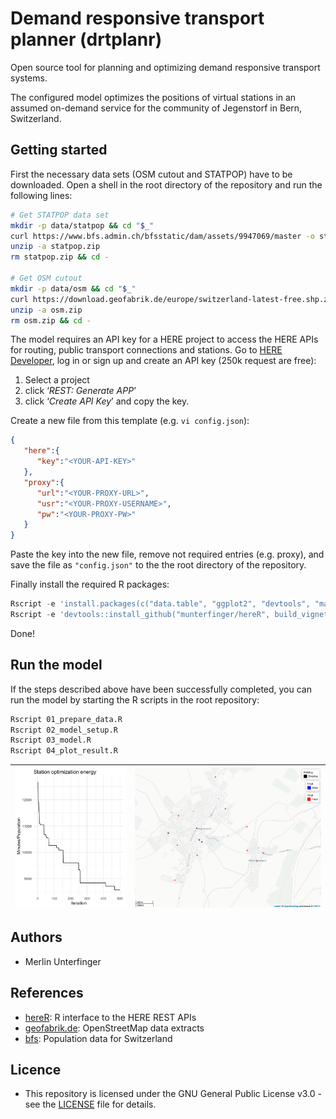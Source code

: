 # Demand responsive transport planner (drtplanr)

Open source tool for planning and optimizing demand responsive transport systems.

The configured model optimizes the positions of virtual stations in an assumed on-demand service for the community of Jegenstorf in Bern, Switzerland.

## Getting started
First the necessary data sets (OSM cutout and STATPOP) have to be downloaded. Open a shell in the root directory of the repository and run the following lines:

``` bash
# Get STATPOP data set
mkdir -p data/statpop && cd "$_"
curl https://www.bfs.admin.ch/bfsstatic/dam/assets/9947069/master -o statpop.zip
unzip -a statpop.zip
rm statpop.zip && cd -

# Get OSM cutout
mkdir -p data/osm && cd "$_"
curl https://download.geofabrik.de/europe/switzerland-latest-free.shp.zip -o osm.zip
unzip -a osm.zip
rm osm.zip && cd -

```

The model requires an API key for a HERE project to access the HERE APIs for routing, public transport connections and stations. Go to [HERE Developer](https://developer.here.com/), log in or sign up and create an API key (250k request are free):

 1. Select a project
 2. click ‘*REST: Generate APP*’
 3. click ‘*Create API Key*’ and copy the key. 
 
Create a new file from this template (e.g. `vi config.json`):

``` json
{
   "here":{
      "key":"<YOUR-API-KEY>"
   },
   "proxy":{
      "url":"<YOUR-PROXY-URL>",
      "usr":"<YOUR-PROXY-USERNAME>",
      "pw":"<YOUR-PROXY-PW>"
   }
}

```

Paste the key into the new file, remove not required entries (e.g. proxy), and save the file as `"config.json"` to the the root
directory of the repository.

Finally install the required R packages:

``` r
Rscript -e 'install.packages(c("data.table", "ggplot2", "devtools", "mapview"), repo="http://cran.rstudio.com/")'
Rscript -e 'devtools::install_github("munterfinger/hereR", build_vignettes = TRUE)'

``` 

Done!

## Run the model
If the steps described above have been successfully completed, you can run the model
by starting the R scripts in the root repository:

``` bash
Rscript 01_prepare_data.R 
Rscript 02_model_setup.R
Rscript 03_model.R  
Rscript 04_plot_result.R 
```

|![](docs/model_energy.png)|![](docs/station_map.png)|
|---|---|

## Authors
* Merlin Unterfinger

## References
* [hereR](https://github.com/munterfinger/hereR): R interface to the HERE REST APIs 
* [geofabrik.de](https://download.geofabrik.de): OpenStreetMap data extracts
* [bfs](https://www.bfs.admin.ch/): Population data for Switzerland

## Licence
* This repository is licensed under the GNU General Public License v3.0 - see the [LICENSE](LICENSE) file for details.